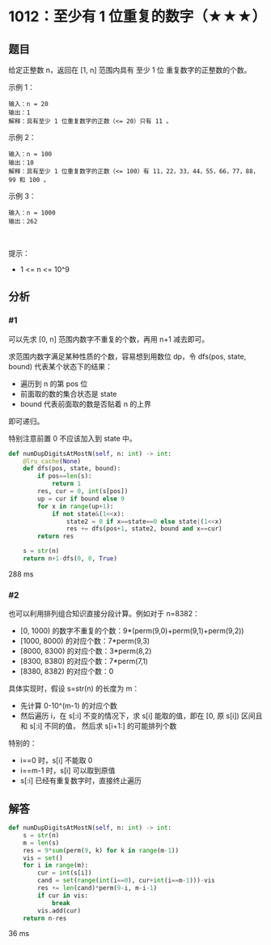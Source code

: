 # 1012：至少有 1 位重复的数字（★★★）




## 题目

给定正整数 n，返回在 [1, n] 范围内具有 至少 1 位 重复数字的正整数的个数。

示例 1：

    输入：n = 20
    输出：1
    解释：具有至少 1 位重复数字的正数（<= 20）只有 11 。
示例 2：

    输入：n = 100
    输出：10
    解释：具有至少 1 位重复数字的正数（<= 100）有 11，22，33，44，55，66，77，88，99 和 100 。
示例 3：

    输入：n = 1000
    输出：262
 

提示：
- 1 <= n <= 10^9



## 分析

### #1

可以先求 [0, n] 范围内数字不重复的个数，再用 n+1 减去即可。

求范围内数字满足某种性质的个数，容易想到用数位 dp，令 dfs(pos, state, bound) 代表某个状态下的结果：
- 遍历到 n 的第 pos 位
- 前面取的数的集合状态是 state
- bound 代表前面取的数是否贴着 n 的上界

即可递归。

特别注意前置 0 不应该加入到 state 中。

```python
def numDupDigitsAtMostN(self, n: int) -> int:
    @lru_cache(None)
    def dfs(pos, state, bound):
        if pos==len(s):
            return 1
        res, cur = 0, int(s[pos])
        up = cur if bound else 9
        for x in range(up+1):
            if not state&(1<<x):
                state2 = 0 if x==state==0 else state|(1<<x) 
                res += dfs(pos+1, state2, bound and x==cur)
        return res

    s = str(n)
    return n+1-dfs(0, 0, True)
```
288 ms

### #2

也可以利用排列组合知识直接分段计算。例如对于 n=8382：
    
- [0, 1000) 的数字不重复的个数：9*(perm(9,0)+perm(9,1)+perm(9,2))  
- [1000, 8000) 的对应个数：7*perm(9,3)     
- [8000, 8300) 的对应个数：3*perm(8,2)
- [8300, 8380) 的对应个数：7*perm(7,1)
- [8380, 8382) 的对应个数：0

具体实现时，假设 s=str(n) 的长度为 m：
- 先计算 0-10^(m-1) 的对应个数
- 然后遍历 i，在 s[:i] 不变的情况下，求 s[i] 能取的值，即在 [0, 原 s[i]) 区间且和 s[:i] 不同的值，
然后求 s[i+1:] 的可能排列个数

特别的：
- i==0 时，s[i] 不能取 0
- i==m-1 时，s[i] 可以取到原值
- s[:i] 已经有重复数字时，直接终止遍历

## 解答

```python
def numDupDigitsAtMostN(self, n: int) -> int:
    s = str(n)
    m = len(s)
    res = 9*sum(perm(9, k) for k in range(m-1))
    vis = set()
    for i in range(m):
        cur = int(s[i])
        cand = set(range(int(i==0), cur+int(i==m-1)))-vis
        res += len(cand)*perm(9-i, m-i-1)
        if cur in vis:
            break
        vis.add(cur)
    return n-res
```
36 ms
